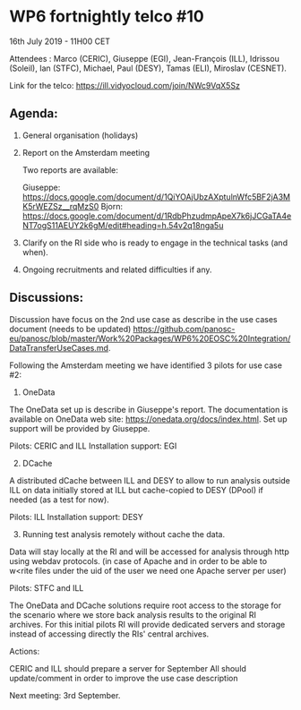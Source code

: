#  WP6 fortnightly telco #10

16th July 2019 - 11H00 CET

Attendees : Marco (CERIC), Giuseppe (EGI), Jean-François (ILL), Idrissou (Soleil), Ian (STFC), Michael, Paul (DESY), Tamas (ELI), Miroslav (CESNET).

Link for the telco: https://ill.vidyocloud.com/join/NWc9VqX5Sz


## Agenda:

1. General organisation (holidays)

2. Report on the Amsterdam meeting
   
   Two reports are available:
   
   Giuseppe: https://docs.google.com/document/d/1QiYOAjUbzAXptulnWfc5BF2jA3MK5rWEZSz__rqMzS0
   Bjorn: https://docs.google.com/document/d/1RdbPhzudmpApeX7k6jJCGaTA4eNT7ogS11AEUY2k6gM/edit#heading=h.54v2q18nga5u
   
3. Clarify on the RI side who is ready to engage in the technical tasks (and when).

4. Ongoing recruitments and related difficulties if any.
## Discussions:

Discussion have focus on the 2nd use case as describe in the use cases document (needs to be updated) https://github.com/panosc-eu/panosc/blob/master/Work%20Packages/WP6%20EOSC%20Integration/DataTransferUseCases.md.

Following the Amsterdam meeting we have identified 3 pilots for use case #2:

1) OneData 

The OneData set up is describe in Giuseppe's report. The documentation is available on OneData web site: https://onedata.org/docs/index.html. Set up support will be provided by Giuseppe.

Pilots: CERIC and ILL
Installation support: EGI

2) DCache

A distributed dCache between ILL and DESY to allow to run analysis outside ILL on data initially stored at ILL but  cache-copied to DESY (DPool) if needed (as a test for now).

Pilots: ILL
Installation support: DESY

3) Running test analysis remotely without cache the data.

Data will stay locally at the RI and will be accessed for analysis through http using webdav protocols.
(in case of Apache and in order to be able to w<rite files under the uid of the user we need one Apache server per user)

Pilots: STFC and ILL

 The OneData and DCache solutions require root access to the storage for the scenario where we store back analysis results to the original RI archives.  For this initial pilots RI will provide dedicated servers and storage instead of accessing directly the RIs' central archives.

Actions: 

CERIC and ILL should prepare a server for September
All should update/comment in order to improve  the use case description



Next meeting: 3rd September.